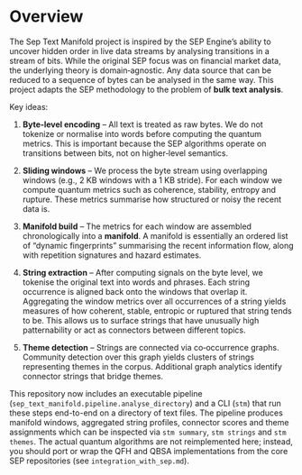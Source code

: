 # Overview

The Sep Text Manifold project is inspired by the SEP Engine’s ability
to uncover hidden order in live data streams by analysing transitions
in a stream of bits.  While the original SEP focus was on financial
market data, the underlying theory is domain‑agnostic.  Any data
source that can be reduced to a sequence of bytes can be analysed in
the same way.  This project adapts the SEP methodology to the problem
of **bulk text analysis**.

Key ideas:

1. **Byte‑level encoding** – All text is treated as raw bytes.  We do
   not tokenize or normalise into words before computing the quantum
   metrics.  This is important because the SEP algorithms operate on
   transitions between bits, not on higher‑level semantics.

2. **Sliding windows** – We process the byte stream using overlapping
   windows (e.g., 2 KB windows with a 1 KB stride).  For each window we
   compute quantum metrics such as coherence, stability, entropy and
   rupture.  These metrics summarise how structured or noisy the
   recent data is.

3. **Manifold build** – The metrics for each window are assembled
   chronologically into a **manifold**.  A manifold is essentially
   an ordered list of “dynamic fingerprints” summarising the recent
   information flow, along with repetition signatures and hazard
   estimates.

4. **String extraction** – After computing signals on the byte level,
   we tokenise the original text into words and phrases.  Each string
   occurrence is aligned back onto the windows that overlap it.
   Aggregating the window metrics over all occurrences of a string
   yields measures of how coherent, stable, entropic or ruptured that
   string tends to be.  This allows us to surface strings that have
   unusually high patternability or act as connectors between
   different topics.

5. **Theme detection** – Strings are connected via co‑occurrence
   graphs.  Community detection over this graph yields clusters of
   strings representing themes in the corpus.  Additional graph
   analytics identify connector strings that bridge themes.

This repository now includes an executable pipeline
(`sep_text_manifold.pipeline.analyse_directory`) and a CLI (`stm`) that
run these steps end-to-end on a directory of text files.  The pipeline
produces manifold windows, aggregated string profiles, connector
scores and theme assignments which can be inspected via
`stm summary`, `stm strings` and `stm themes`.  The actual quantum
algorithms are not reimplemented here; instead, you should port or
wrap the QFH and QBSA implementations from the core SEP repositories
(see `integration_with_sep.md`).

